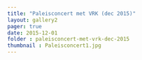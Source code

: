 ```yaml
---
title: "Paleisconcert met VRK (dec 2015)"
layout: gallery2 
pager: true
date: 2015-12-01
folder : paleisconcert-met-vrk-dec-2015
thumbnail : Paleisconcert1.jpg
---
```

